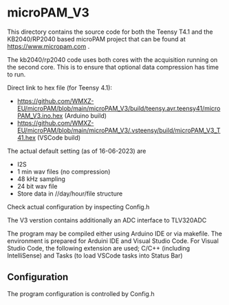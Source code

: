 # microPAM_V3
 
 This directory contains the source code for both the Teensy T4.1 and the KB2040/RP2040 based microPAM project that 
 can be found at https://www.micropam.com .
 
 The kb2040/rp2040 code uses both cores with the acquisition running on the second core. 
 This is to ensure that optional data compression has time to run.

 Direct link to hex file (for Teensy 4.1): 
 - https://github.com/WMXZ-EU/microPAM/blob/main/microPAM_V3/build/teensy.avr.teensy41/microPAM_V3.ino.hex (Arduino build)
 - https://github.com/WMXZ-EU/microPAM/blob/main/microPAM_V3/.vsteensy/build/microPAM_V3_T41.hex (VSCode build)

 The actual default setting (as of 16-06-2023) are
 - I2S 
 - 1 min wav files (no compression)
 - 48 kHz sampling 
 - 24 bit wav file
 - Store data in //day/hour/file structure 

Check actual configuration by inspecting Config.h

 The V3 verstion contains additionally an ADC interface to TLV320ADC

 The program may be compiled either using Arduino IDE or via makefile. The environment is prepared for Arduini IDE and Visual Studio Code. For Visual Studio Code, the following extension are used; C/C++ (including IntelliSense) and Tasks (to load VSCode tasks into Status Bar)
 
 ## Configuration
 The program configuration is controlled by Config.h
